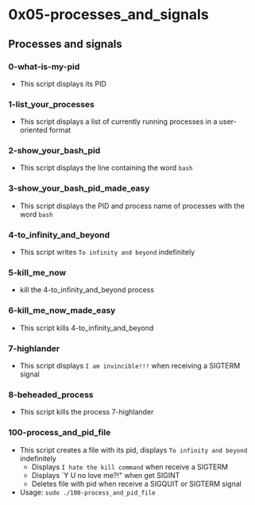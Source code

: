 # 0x05-processes_and_signals

## Processes and signals
### 0-what-is-my-pid
* This script displays its PID

### 1-list_your_processes
* This script displays a list of currently running processes in a user-oriented format

### 2-show_your_bash_pid
* This script displays the line containing the word `bash`

### 3-show_your_bash_pid_made_easy
* This script displays the PID and process name of processes with the word `bash`

### 4-to_infinity_and_beyond
* This script writes `To infinity and beyond` indefinitely

### 5-kill_me_now
* kill the 4-to_infinity_and_beyond process

### 6-kill_me_now_made_easy
* This script kills 4-to_infinity_and_beyond

### 7-highlander
* This script displays `I am invincible!!!` when receiving a SIGTERM signal
### 8-beheaded_process
* This script kills the process 7-highlander

### 100-process_and_pid_file
* This script creates a file with its pid, displays `To infinity and beyond` indefinitely
  * Displays `I hate the kill command` when receive a SIGTERM
  * Displays `Y U no love me?!" when get SIGINT
  * Deletes file with pid when receive a SIGQUIT or SIGTERM signal
* Usage: `sudo ./100-process_and_pid_file`
